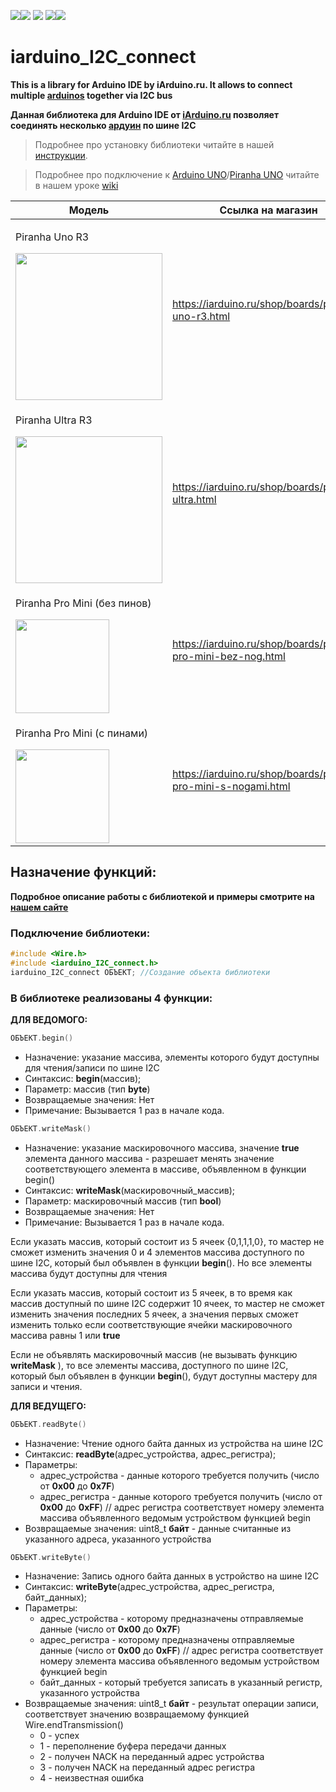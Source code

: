 [![](https://iarduino.ru/img/logo.svg)](https://iarduino.ru)[![](https://wiki.iarduino.ru/img/git-shop.svg?3)](https://iarduino.ru) [![](https://wiki.iarduino.ru/img/git-wiki.svg?2)](https://wiki.iarduino.ru) [![](https://wiki.iarduino.ru/img/git-lesson.svg?2)](https://lesson.iarduino.ru)[![](https://wiki.iarduino.ru/img/git-forum.svg?2)](http://forum.trema.ru)

# iarduino\_I2C\_connect

**This is a library for Arduino IDE by iArduino.ru. It allows to connect multiple [arduinos](https://iarduino.ru/shop/boards/Arduino/) together via I2C bus**

**Данная библиотека для Arduino IDE от [iArduino.ru](https://iarduino.ru) позволяет соединять несколько [ардуин](https://iarduino.ru/shop/boards/Arduino/) по шине I2C**

> Подробнее про установку библиотеки читайте в нашей [инструкции](https://wiki.iarduino.ru/page/Installing_libraries/).

> Подробнее про подключение к [Arduino UNO](https://iarduino.ru/shop/boards/arduino-uno-r3.html)/[Piranha UNO](https://iarduino.ru/shop/boards/piranha-uno-r3.html) читайте в нашем уроке [wiki](https://lesson.iarduino.ru/page/urok-26-3-soedinyaem-dve-arduino-po-shine-i2c/)


| Модель | Ссылка на магазин |
|---|---|
| <p>Piranha Uno R3</p> <img src="https://wiki.iarduino.ru/img/resources/973/973.svg" width="235px"></img>| https://iarduino.ru/shop/boards/piranha-uno-r3.html |
| <p>Piranha Ultra R3</p> <img src="https://wiki.iarduino.ru/img/resources/1181/1181.svg" width="235px"></img>| https://iarduino.ru/shop/boards/piranha-ultra.html |
| <p>Piranha Pro Mini (без пинов)</p> <img src="https://wiki.iarduino.ru/img/resources/1099/1099.svg" width="150px"></img>| https://iarduino.ru/shop/boards/piranha-pro-mini-bez-nog.html |
| <p>Piranha Pro Mini (с пинами)</p> <img src="https://wiki.iarduino.ru/img/resources/1098/1098.svg" width="150px"></img>| https://iarduino.ru/shop/boards/piranha-pro-mini-s-nogami.html |


## Назначение функций:

**Подробное описание работы с библиотекой и примеры смотрите на [нашем сайте](https://lesson.iarduino.ru/page/urok-26-3-soedinyaem-dve-arduino-po-shine-i2c/)**

### Подключение библиотеки:

```C++
#include <Wire.h>
#include <iarduino_I2C_connect.h>
iarduino_I2C_connect ОБЪЕКТ; //Создание объекта библиотеки
```
### В библиотеке реализованы 4 функции:

**ДЛЯ ВЕДОМОГО:**

```C++
ОБЪЕКТ.begin()
```

- Назначение: указание массива, элементы которого будут доступны для чтения/записи по шине I2C
- Синтаксис: **begin**(массив);
- Параметр: массив (тип **byte**)
- Возвращаемые значения: Нет
- Примечание: Вызывается 1 раз в начале кода.

```C++
ОБЪЕКТ.writeMask()
```

- Назначение: указание маскировочного массива, значение **true** элемента данного массива - разрешает менять значение соответствующего элемента в массиве, объявленном в функции begin()
- Синтаксис: **writeMask**(маскировочный\_массив);
- Параметр: маскировочный массив (тип **bool**)
- Возвращаемые значения: Нет
- Примечание: Вызывается 1 раз в начале кода.

Если указать массив, который состоит из 5 ячеек {0,1,1,1,0}, то мастер не сможет изменить значения 0 и 4 элементов массива доступного по шине I2C, который был объявлен в функции **begin**(). Но все элементы массива будут доступны для чтения

Если указать массив, который состоит из 5 ячеек, в то время как массив доступный по шине I2C содержит 10 ячеек, то мастер не сможет изменить значения последних 5 ячеек, а значения первых сможет изменить только если соответствующие ячейки маскировочного массива равны 1 или **true**

Если не объявлять маскировочный массив (не вызывать функцию **writeMask** ), то все элементы массива, доступного по шине I2C, который был объявлен в функции **begin**(), будут доступны мастеру для записи и чтения.

**ДЛЯ ВЕДУЩЕГО:**

```C++
ОБЪЕКТ.readByte()
```

- Назначение: Чтение одного байта данных из устройства на шине I2C
- Синтаксис: **readByte**(адрес\_устройства, адрес\_регистра);
- Параметры: 
  - адрес\_устройства - данные которого требуется получить (число от **0x00** до **0x7F**)
  - адрес\_регистра - данные которого требуется получить (число от **0x00** до **0xFF**) // адрес регистра соответствует номеру элемента массива объявленного ведомым устройством функцией begin
- Возвращаемые значения: uint8\_t **байт** - данные считанные из указанного адреса, указанного устройства

```C++
ОБЪЕКТ.writeByte()
```

- Назначение: Запись одного байта данных в устройство на шине I2C
- Синтаксис: **writeByte**(адрес\_устройства, адрес\_регистра, байт\_данных);
- Параметры: 
  - адрес\_устройства - которому предназначены отправляемые данные (число от **0x00** до **0x7F**)
  - адрес\_регистра - которому предназначены отправляемые данные (число от **0x00** до **0xFF**) // адрес регистра соответствует номеру элемента массива объявленного ведомым устройством функцией begin
  - байт\_данных - который требуется записать в указанный регистр, указанного устройства
- Возвращаемые значения: uint8\_t **байт** - результат операции записи, соответствует значению возвращаемому функцией Wire.endTransmission()
  - 0 - успех
  - 1 - переполнение буфера передачи данных
  - 2 - получен NACK на переданный адрес устройства
  - 3 - получен NACK на переданный адрес регистра
  - 4 - неизвестная ошибка
